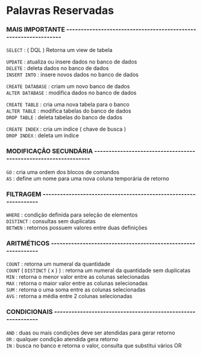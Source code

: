# Palavras Reservadas

### MAIS IMPORTANTE ----------------------------------------------------------------
`SELECT` : ( DQL ) Retorna um view de tabela <br>

`UPDATE` : atualiza ou insere dados no banco de dados <br>
`DELETE` : deleta dados no banco de dados <br>
`INSERT INTO` : insere novos dados no banco de dados <br>

`CREATE DATABASE` : criam um novo banco de dados <br>
`ALTER DATABASE` : modifica dados no banco de dados <br>

`CREATE TABLE` : cria uma nova tabela para o banco <br>
`ALTER TABLE` : modifica tabelas do banco de dados <br>
`DROP TABLE` : deleta tabelas do banco de dados <br>

`CREATE INDEX` : cria um indice ( chave de busca ) <br>
`DROP INDEX` : deleta um indice <br>

### MODIFICAÇÃO SECUNDÁRIA ----------------------------------------------------------------

`GO` : cria uma ordem dos blocos de comandos <br>
`AS` : define um nome para uma nova coluna temporária de retorno <br>

### FILTRAGEM ----------------------------------------------------------------
`WHERE` : condição definida para seleção de elementos <br>
`DISTINCT` : consultas sem duplicatas <br>
`BETWEN` : retornos possuem valores entre duas definições <br>

### ARITMÉTICOS -------------------------------------------------------------
`COUNT`	: retorna um numeral da quantidade <br>
`COUNT` ( `DISTINCT` ( x ) ) : retorna um numeral da quantidade sem duplicatas <br>
`MIN` : retorna o menor valor entre as colunas selecionadas <br>
`MAX` : retorna o maior valor entre as colunas selecionadas <br>
`SUM` : retorna o uma soma entre as colunas selecionadas <br>
`AVG` : retorna a média entre 2 colunas selecionadas <br>

### CONDICIONAIS ------------------------------------------------------------
`AND` : duas ou mais condições deve ser atendidas para gerar retorno <br>
`OR`  : qualquer condição atendida gera retorno <br>
`IN`  : busca no banco e retorna o valor, consulta que substitui vários OR <br>

